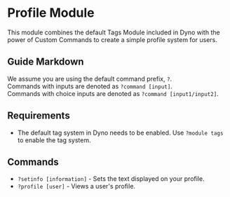 # Profile Module

This module combines the default Tags Module included in Dyno with the power of Custom Commands to create a simple profile system for users.

## Guide Markdown
We assume you are using the default command prefix, `?`.  
Commands with inputs are denoted as `?command [input]`.  
Commands with choice inputs are denoted as `?command [input1/input2]`.

## Requirements
* The default tag system in Dyno needs to be enabled. Use ``?module tags`` to enable the tag system.  

## Commands
* ``?setinfo [information]`` - Sets the text displayed on your profile.  
* ``?profile [user]`` - Views a user's profile.
